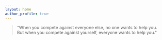 ```yaml
---
layout: home
author_profile: true
---
```


> "When you compete against everyone else, no one wants to help you. But when you compete against yourself, everyone wants to help you."
